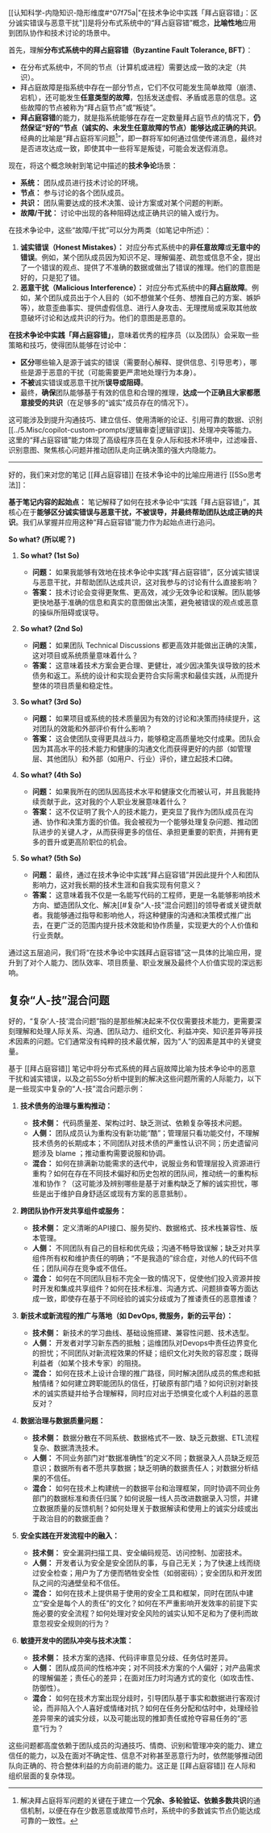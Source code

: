 [[认知科学-内隐知识-隐形维度#^07f75a|"在技术争论中实践「拜占庭容错」：区分诚实错误与恶意干扰"]]是将分布式系统中的“拜占庭容错”概念，**比喻性地**应用到团队协作和技术讨论的场景中。

首先，理解**分布式系统中的拜占庭容错（Byzantine Fault Tolerance, BFT）**：

*  在分布式系统中，不同的节点（计算机或进程）需要达成一致的决定（共识）。
*  拜占庭故障是指系统中存在一部分节点，它们不仅可能发生简单故障（崩溃、宕机），还可能发生**任意类型的故障**，包括发送虚假、矛盾或恶意的信息。这些故障的节点被称为“拜占庭节点”或“叛徒”。
*  **拜占庭容错**的能力，就是指系统能够在存在一定数量拜占庭节点的情况下，**仍然保证“好的”节点（诚实的、未发生任意故障的节点）能够达成正确的共识**。经典的比喻是“拜占庭将军问题[^1]”，即一群将军如何通过信使传递消息，最终对是否进攻达成一致，即使其中一些将军是叛徒，可能会发送假消息。

现在，将这个概念映射到笔记中描述的**技术争论**场景：

*   **系统：** 团队成员进行技术讨论的环境。
*   **节点：** 参与讨论的各个团队成员。
*   **共识：** 团队需要达成的技术决策、设计方案或对某个问题的判断。
*   **故障/干扰：** 讨论中出现的各种阻碍达成正确共识的输入或行为。

在技术争论中，这些“故障/干扰”可以分为两类（如笔记中所述）：

1.  **诚实错误（Honest Mistakes）：** 对应分布式系统中的**非任意故障**或**无意中的错误**。例如，某个团队成员因为知识不足、理解偏差、疏忽或信息不全，提出了一个错误的观点、提供了不准确的数据或做出了错误的推理。他们的意图是好的，只是犯了错。
2.  **恶意干扰（Malicious Interference）：** 对应分布式系统中的**拜占庭故障**。例如，某个团队成员出于个人目的（如不想做某个任务、想推自己的方案、嫉妒等），故意歪曲事实、提供虚假信息、进行人身攻击、无理搅局或采取其他故意破坏讨论和达成共识的行为。他们的意图是恶意的。

**在技术争论中实践「拜占庭容错」**，意味着优秀的程序员（以及团队）会采取一些策略和技巧，使得团队能够在讨论中：

*   **区分**哪些输入是源于诚实的错误（需要耐心解释、提供信息、引导思考），哪些是源于恶意的干扰（可能需要更严肃地处理行为本身）。
*   **不被**诚实错误或恶意干扰所**误导或阻碍**。
*   最终，**确保**团队能够基于有效的信息和合理的推理，**达成一个正确且大家都愿意接受的共识**（在足够多的“诚实”成员存在的情况下）。

这可能涉及到提升沟通技巧、建立信任、使用清晰的论证、引用可靠的数据、识别[[../5.Misc/copilot-custom-prompts/逻辑审查|逻辑谬误]]、处理冲突等能力。这里的“拜占庭容错”能力体现了高级程序员在复杂人际和技术环境中，过滤噪音、识别意图、聚焦核心问题并推动团队走向正确决策的强大内隐能力。

[^1]: 解决拜占庭将军问题的关键在于建立一个**冗余、多轮验证、依赖多数共识**的通信机制，以便在存在少数恶意或故障节点时，系统中的多数诚实节点仍能达成可靠的一致性。

---
好的，我们来对您的笔记 [[拜占庭容错]] 在技术争论中的比喻应用进行 [[5So思考法]]：

**基于笔记内容的起始点：**
笔记解释了如何在技术争论中“实践「拜占庭容错」”，其核心在于**能够区分诚实错误与恶意干扰，不被误导，并最终帮助团队达成正确的共识**。我们从掌握并应用这种“拜占庭容错”能力作为起始点进行追问。

**So what? (所以呢？)**

1.  **So what? (1st So)**
    *   **问题：** 如果我能够有效地在技术争论中实践“拜占庭容错”，区分诚实错误与恶意干扰，并帮助团队达成共识，这对我参与的讨论有什么直接影响？
    *   **答案：** 技术讨论会变得更聚焦、更高效，减少无效争论和误解。团队能够更快地基于准确的信息和真实的意图做出决策，避免被错误的观点或恶意的操纵所阻碍或误导。

2.  **So what? (2nd So)**
    *   **问题：** 如果团队 Technical Discussions 都更高效并能做出正确的决策，这对项目或系统质量意味着什么？
    *   **答案：** 这意味着技术方案会更合理、更健壮，减少因决策失误导致的技术债务和返工。系统的设计和实现会更符合实际需求和最佳实践，从而提升整体的项目质量和稳定性。

3.  **So what? (3rd So)**
    *   **问题：** 如果项目或系统的技术质量因为有效的讨论和决策而持续提升，这对团队的效能和外部评价有什么影响？
    *   **答案：** 这会使团队变得更具战斗力，能够稳定高质量地交付成果。团队会因为其高水平的技术能力和健康的沟通文化而获得更好的内部（如管理层、其他团队）和外部（如用户、行业）评价，建立起技术口碑。

4.  **So what? (4th So)**
    *   **问题：** 如果我所在的团队因高技术水平和健康文化而被认可，并且我能持续贡献于此，这对我的个人职业发展意味着什么？
    *   **答案：** 这不仅证明了我个人的技术能力，更突显了我作为团队成员在沟通、协作和决策方面的价值。我会被视为一个能够处理复杂问题、推动团队进步的关键人才，从而获得更多的信任、承担更重要的职责，并拥有更多的晋升或更高阶职位的机会。

5.  **So what? (5th So)**
    *   **问题：** 最终，通过在技术争论中实践“拜占庭容错”并因此提升个人和团队影响力，这对我长期的技术生涯和自我实现有何意义？
    *   **答案：** 这意味着我不仅是一名能写代码的工程师，更是一名能够影响技术方向、塑造团队文化、解决[[#复杂“人-技”混合问题]]的领导者或关键贡献者。我能够通过指导和影响他人，将这种健康的沟通和决策模式推广出去，在更广泛的范围内提升技术效能和协作质量，实现更大的个人价值和行业贡献。

通过这五层追问，我们将“在技术争论中实践拜占庭容错”这一具体的比喻应用，提升到了对个人能力、团队效率、项目质量、职业发展及最终个人价值实现的深远影响。

## 复杂“人-技”混合问题

好的，“复杂‘人-技’混合问题”指的是那些解决起来不仅仅需要技术能力，更需要深刻理解和处理人际关系、沟通、团队动力、组织文化、利益冲突、知识差异等非技术因素的问题。它们通常没有纯粹的技术最优解，因为“人”的因素是其中的关键变量。

基于 [[拜占庭容错]] 笔记中将分布式系统的拜占庭故障比喻为技术争论中的恶意干扰和诚实错误，以及之前5So分析中提到的解决这些问题所需的人际能力，以下是一些现实中复杂的“人-技”混合问题示例：

1.  **技术债务的治理与重构推动：**
    *   **技术侧：** 代码质量差、架构过时、缺乏测试、依赖复杂等技术问题。
    *   **人侧：** 团队成员认为重构没有新功能“酷”；管理层只看功能交付，不理解技术债务的长期成本；不同团队对技术债的严重性认识不同；历史遗留问题涉及 blame ；推动重构需要说服和协调。
    *   **混合：** 如何在排满新功能需求的迭代中，说服业务和管理层投入资源进行重构？如何在存在不同技术偏好和历史包袱的团队间，推动统一的重构标准和协作？（这可能涉及辨别哪些是基于对重构缺乏了解的诚实担忧，哪些是出于维护自身舒适区或现有方案的恶意抵制）。

2.  **跨团队协作开发共享组件或服务：**
    *   **技术侧：** 定义清晰的API接口、服务契约、数据格式、技术栈兼容性、版本管理。
    *   **人侧：** 不同团队有自己的目标和优先级；沟通不畅导致误解；缺乏对共享组件所有权和维护责任的明确；“不是我造的”综合症，对他人的代码不信任；团队间存在竞争或不信任。
    *   **混合：** 如何在不同团队目标不完全一致的情况下，促使他们投入资源并按时开发和集成共享组件？如何在技术标准、沟通方式、问题排查等方面达成一致，即使存在基于不同经验的诚实分歧或为了推诿责任的恶意推诿？

3.  **新技术或新流程的推广与落地（如 DevOps, 微服务，新的云平台）：**
    *   **技术侧：** 新技术的学习曲线、基础设施搭建、兼容性问题、技术选型。
    *   **人侧：** 开发者对学习新东西的抵触；运维团队对Devops中责任边界变化的担忧；不同团队对新流程效果的怀疑；组织文化对失败的容忍度；既得利益者（如某个技术专家）的阻挠。
    *   **混合：** 如何在技术上设计合理的推广路径，同时解决团队成员的焦虑和抵触情绪？如何建立跨职能团队的信任，打破原有部门墙？如何识别对新技术的诚实质疑并给予合理解释，同时应对出于恐惧变化或个人利益的恶意反对？

4.  **数据治理与数据质量问题：**
    *   **技术侧：** 数据分散在不同系统、数据格式不一致、缺乏元数据、ETL流程复杂、数据清洗技术。
    *   **人侧：** 不同业务部门对“数据准确性”的定义不同；数据录入人员缺乏规范意识；数据所有者不愿共享数据；缺乏明确的数据责任人；对数据分析结果的不信任。
    *   **混合：** 如何在技术上构建统一的数据平台和治理框架，同时协调不同业务部门的数据标准和责任归属？如何说服一线人员改进数据录入习惯，并建立数据质量的反馈机制？如何处理关于数据解读和使用上的诚实分歧或出于政治目的的数据歪曲？

5.  **安全实践在开发流程中的融入：**
    *   **技术侧：** 安全漏洞扫描工具、安全编码规范、访问控制、加密技术。
    *   **人侧：** 开发者认为安全是安全团队的事，与自己无关；为了快速上线而绕过安全检查；用户为了方便而牺牲安全性（如弱密码）；安全团队和开发团队之间的沟通壁垒和不信任。
    *   **混合：** 如何在技术上提供易于使用的安全工具和框架，同时在团队中建立“安全是每个人的责任”的文化？如何在不严重影响开发效率的前提下实施必要的安全流程？如何处理对安全风险的诚实认知不足和为了便利而故意忽视安全规则的行为？

6.  **敏捷开发中的团队冲突与技术决策：**
    *   **技术侧：** 技术方案的选择、代码评审意见分歧、任务估时差异。
    *   **人侧：** 团队成员间的性格冲突；对不同技术方案的个人偏好；对产品需求的理解偏差；责任心的差异；在面对压力时沟通方式的变化（如攻击性、防御性）。
    *   **混合：** 如何在技术方案出现分歧时，引导团队基于事实和数据进行客观讨论，而非陷入个人喜好或情绪对抗？如何在任务分配和估时中，处理经验差异带来的诚实分歧，以及可能出现的推卸责任或抢夺容易任务的“恶意”行为？

这些问题都高度依赖于团队成员的沟通技巧、情商、识别和管理冲突的能力、建立信任的能力，以及在面对不确定性、信息不对称甚至恶意行为时，依然能够推动团队向正确的、符合整体利益的方向前进的能力。这正是 [[拜占庭容错]] 在人际和组织层面的复杂体现。